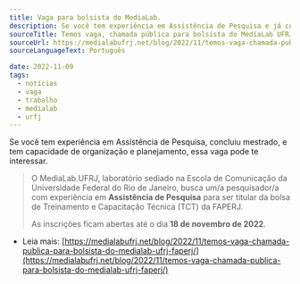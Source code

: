 ```yaml
---
title: Vaga para bolsista do MediaLab.
description: Se você tem experiência em Assistência de Pesquisa e já concluiu mestrado, essa vaga pode te interessar.
sourceTitle: Temos vaga, chamada pública para bolsista do MediaLab UFRJ/FAPERJ.
sourceUrl: https://medialabufrj.net/blog/2022/11/temos-vaga-chamada-publica-para-bolsista-do-medialab-ufrj-faperj/
sourceLanguageText: Português

date: 2022-11-09
tags:
  - notícias
  - vaga
  - trabalho
  - medialab
  - urfj
---
```


Se você tem experiência em Assistência de Pesquisa, concluiu mestrado, e tem capacidade de organização e planejamento, essa vaga pode te interessar.

> O MediaLab.UFRJ, laboratório sediado na Escola de Comunicação da Universidade Federal do Rio de Janeiro, busca um/a pesquisador/a com experiência em **Assistência de Pesquisa** para ser titular da bolsa de Treinamento e Capacitação Técnica (TCT) da FAPERJ.
>
> As inscrições ficam abertas até o dia **18 de novembro de 2022**.

* Leia mais: [https://medialabufrj.net/blog/2022/11/temos-vaga-chamada-publica-para-bolsista-do-medialab-ufrj-faperj/](https://medialabufrj.net/blog/2022/11/temos-vaga-chamada-publica-para-bolsista-do-medialab-ufrj-faperj/)

